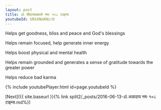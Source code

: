 ```yaml
---
layout: post
title: ॐ श्रीवत्सवक्षासे नमः १०८ टाइम्स
youtubeId: GRSXNoKNirU
---
```

 
 
Helps get goodness, bliss and peace and God's blessings
 
Helps remain focused, help generate inner energy 
 
Helps boost physical and mental health 
 
Helps remain grounded and generates a sense of gratitude towards the greater power 
 
Helps reduce bad karma
 
 
 
 


{% include youtubePlayer.html id=page.youtubeId %}
 
[Next]({{ site.baseurl }}{% link  split2/_posts/2016-06-13-ॐ अन्नादाय नमः १०८ टाइम्स.md%})
 
